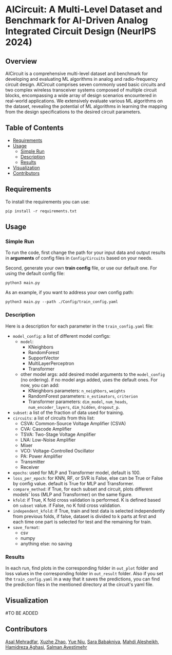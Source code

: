 # AICircuit: A Multi-Level Dataset and Benchmark for AI-Driven Analog Integrated Circuit Design (NeurIPS 2024)

## Overview

AICircuit is a comprehensive multi-level dataset and benchmark for developing and evaluating ML algorithms in analog and radio-frequency circuit design. AICircuit comprises seven commonly used basic circuits and two complex wireless transceiver systems composed of multiple circuit blocks, encompassing a wide array of design scenarios encountered in real-world applications. We extensively evaluate various ML algorithms on the dataset, revealing the potential of ML algorithms in learning the mapping from the design specifications to the desired circuit parameters. 

## Table of Contents

  * [Requirements](#requirements)
  * [Usage](#usage)
    * [Simple Run](#simple-run)
    * [Description](#description)
    * [Results](#results)
  * [Visualization](#visualization)
  * [Contributors](#contributors)
  <!-- * [Documentation](#documentation)
  * [Where to ask for help](#where-to-ask-for-help) -->

## Requirements

To install the requirements you can use:

```
pip install -r requirements.txt
```

## Usage

### Simple Run
To run the code, first change the path for your input data and output results in **arguments** of config files in `Config/Circuits` based on your needs. <br>

Second, generate your own **train config** file, or use our default one. For using the default config file:

```
python3 main.py
```

As an example, if you want to address your own config path:

```
python3 main.py --path ./Config/train_config.yaml
```

### Description
Here is a description for each parameter in the `train_config.yaml` file:

  * `model_config`: a list of different model configs:
    * `model`: 
      * KNeighbors
      * RandomForest
      * SupportVector
      * MultiLayerPerceptron
      * Transformer
    * other model args: add desired model arguments to the `model_config` (no ordering). if no model args added, uses the default ones. For now, you can add:
      * KNeighbors parameters: `n_neighbors`, `weights`
      * RandomForest parameters: `n_estimators`, `criterion`
      * Transformer parameters: `dim_model`, `num_heads`, `num_encoder_layers`, `dim_hidden`, `dropout_p`. 
  * `subset`: a list of the fraction of data used for training.
  * `circuits`: a list of circuits from this list:
    * CSVA: Common-Source Voltage Amplifier (CSVA)
    * CVA: Cascode Amplifier
    * TSVA: Two-Stage Voltage Amplifier
    * LNA: Low-Noise Amplifier
    * Mixer
    * VCO: Voltage-Controlled Oscillator
    * PA: Power Amplifier
    * Transmitter
    * Receiver
  * `epochs`: used for MLP and Transformer model, default is 100.
  * `loss_per_epoch`: for KNN, RF, or SVR is False, else can be True or False by config value. default is True for MLP and Transformer.
  * `compare_method`: if True, for each subset and circuit, plots different models' loss (MLP and Transformer) on the same figure. 
  * `kfold`: if True, K fold cross validation is performed. K is defined based on `subset` value. if False, no K fold cross validation.
  * `independent_kfold`: if True, train and test data is selected independently from previous folds, if false, dataset is divided to k parts at first and each time one part is selected for test and the remaining for train.
  * `save_format`: 
    * csv
    * numpy
    * anything else: no saving

### Results
 
In each run, find plots in the corresponding folder in `out_plot` folder and loss values in the corresponding folder in `out_result` folder. Also if you set the `train_config.yaml` in a way that it saves the predictions, you can find the prediction files in the mentioned directory at the circuit's yaml file.

## Visualization
 
#TO BE ADDED

<!-- ## Documentation
  
  For more details, visit our paper [here](link).

## Where to ask for help

If you have any questions, feel free to open a [discussion](https://github.com/AsalMehradfar/AICircuit/discussions) and ask your question. -->

## Contributors

[Asal Mehradfar](https://github.com/AsalMehradfar), [Xuzhe Zhao](https://github.com/XuzheZ827), [Yue Niu](https://github.com/yuehniu), [Sara Babakniya](https://github.com/SaraBabakN), [Mahdi Alesheikh](https://github.com/malshei), [Hamidreza Aghasi](https://hie.eng.uci.edu/), [Salman Avestimehr](https://www.avestimehr.com/)
